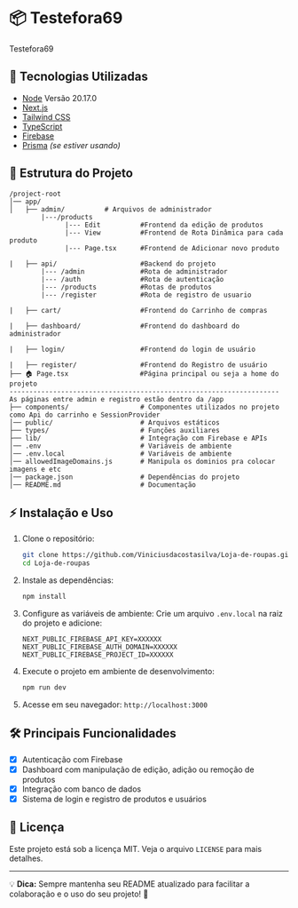 # 📦 Testefora69

Testefora69

## 🚀 Tecnologias Utilizadas
- [Node](https://nodejs.org/pt) Versão 20.17.0
- [Next.js](https://nextjs.org/)
- [Tailwind CSS](https://tailwindcss.com/)
- [TypeScript](https://www.typescriptlang.org/)
- [Firebase](https://firebase.google.com/)
- [Prisma](https://www.prisma.io/) *(se estiver usando)*

## 📂 Estrutura do Projeto

```
/project-root
│── app/
│   ├── admin/          # Arquivos de administrador
        |---/products
              |--- Edit          #Frontend da edição de produtos
              |--- View          #Frontend de Rota Dinâmica para cada produto
              |--- Page.tsx      #Frontend de Adicionar novo produto

|   ├── api/                     #Backend do projeto
        |--- /admin              #Rota de administrador
        |--- /auth               #Rota de autenticação
        |--- /products           #Rotas de produtos
        |--- /register           #Rota de registro de usuario
        
|   ├── cart/                    #Frontend do Carrinho de compras

|   ├── dashboard/               #Frontend do dashboard do administrador

|   ├── login/                   #Frontend do login de usuário

|   ├── register/                #Frontend do Registro de usuário
├── 🏠 Page.tsx                  #Página principal ou seja a home do projeto 
-------------------------------------------------------------------- As páginas entre admin e registro estão dentro da /app
├── components/                  # Componentes utilizados no projeto como Api do carrinho e SessionProvider
│── public/                      # Arquivos estáticos
├── types/                       # Funções auxiliares
├── lib/                         # Integração com Firebase e APIs
│── .env                         # Variáveis de ambiente
│── .env.local                   # Variáveis de ambiente
│── allowedImageDomains.js       # Manipula os dominios pra colocar imagens e etc
│── package.json                 # Dependências do projeto
│── README.md                    # Documentação
```

## ⚡ Instalação e Uso

1. Clone o repositório:
   ```sh
   git clone https://github.com/Viniciusdacostasilva/Loja-de-roupas.git
   cd Loja-de-roupas
   ```

2. Instale as dependências:
   ```sh
   npm install
   ```

3. Configure as variáveis de ambiente:
   Crie um arquivo `.env.local` na raiz do projeto e adicione:
   ```env
   NEXT_PUBLIC_FIREBASE_API_KEY=XXXXXX
   NEXT_PUBLIC_FIREBASE_AUTH_DOMAIN=XXXXXX
   NEXT_PUBLIC_FIREBASE_PROJECT_ID=XXXXXX
   ```

4. Execute o projeto em ambiente de desenvolvimento:
   ```sh
   npm run dev
   ```

5. Acesse em seu navegador: `http://localhost:3000`

## 🛠️ Principais Funcionalidades

- [x] Autenticação com Firebase
- [x] Dashboard com manipulação de edição, adição ou remoção de produtos
- [x] Integração com banco de dados
- [x] Sistema de login e registro de produtos e usuários 

## 📜 Licença

Este projeto está sob a licença MIT. Veja o arquivo `LICENSE` para mais detalhes.

---

💡 **Dica:** Sempre mantenha seu README atualizado para facilitar a colaboração e o uso do seu projeto! 🚀

#
